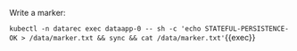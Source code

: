 Write a marker:

`kubectl -n datarec exec dataapp-0 -- sh -c 'echo STATEFUL-PERSISTENCE-OK > /data/marker.txt && sync && cat /data/marker.txt'`{{exec}}
